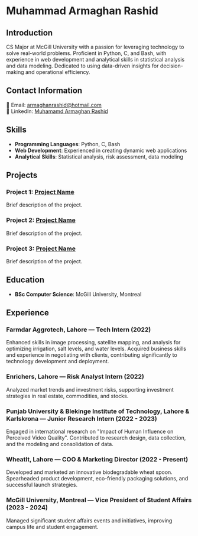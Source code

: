 # Muhammad Armaghan Rashid

## Introduction
CS Major at McGill University with a passion for leveraging technology to solve real-world problems. Proficient in Python, C, and Bash, with experience in web development and analytical skills in statistical analysis and data modeling. Dedicated to using data-driven insights for decision-making and operational efficiency.

## Contact Information
📧 Email: [armaghanrashid@hotmail.com](mailto:armaghanrashid@hotmail.com)  
🔗 LinkedIn: [Muhamamd Armaghan Rashid](www.linkedin.com/in/muhammad-armaghan-rashid-6515b1219)

## Skills
- **Programming Languages**: Python, C, Bash
- **Web Development**: Experienced in creating dynamic web applications
- **Analytical Skills**: Statistical analysis, risk assessment, data modeling

## Projects
### Project 1: [Project Name](https://github.com/project-link)
Brief description of the project.

### Project 2: [Project Name](https://github.com/project-link)
Brief description of the project.

### Project 3: [Project Name](https://github.com/project-link)
Brief description of the project.

## Education
- **BSc Computer Science**: McGill University, Montreal

## Experience
### Farmdar Aggrotech, Lahore — Tech Intern (2022)
Enhanced skills in image processing, satellite mapping, and analysis for optimizing irrigation, salt levels, and water levels. Acquired business skills and experience in negotiating with clients, contributing significantly to technology development and deployment.

### Enrichers, Lahore — Risk Analyst Intern (2022)
Analyzed market trends and investment risks, supporting investment strategies in real estate, commodities, and stocks.

### Punjab University & Blekinge Institute of Technology, Lahore & Karlskrona — Junior Research Intern (2022 - 2023)
Engaged in international research on "Impact of Human Influence on Perceived Video Quality". Contributed to research design, data collection, and the modeling and consolidation of data.

### Wheatlt, Lahore — COO & Marketing Director (2022 - Present)
Developed and marketed an innovative biodegradable wheat spoon. Spearheaded product development, eco-friendly packaging solutions, and successful launch strategies.

### McGill University, Montreal — Vice President of Student Affairs (2023 - 2024)
Managed significant student affairs events and initiatives, improving campus life and student engagement.

